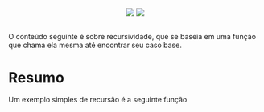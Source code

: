 <div align="center">
<img src="https://capsule-render.vercel.app/api?type=waving&color=790b11" />
<img src="https://github.com/user-attachments/assets/50296ed0-4891-44d8-98eb-21e9d9796915" />
</div>
<h2></h2>

O conteúdo seguinte é sobre recursividade, que se baseia em uma função que chama ela mesma até encontrar seu caso base.

# Resumo
Um exemplo simples de recursão é a seguinte função
```C

```


